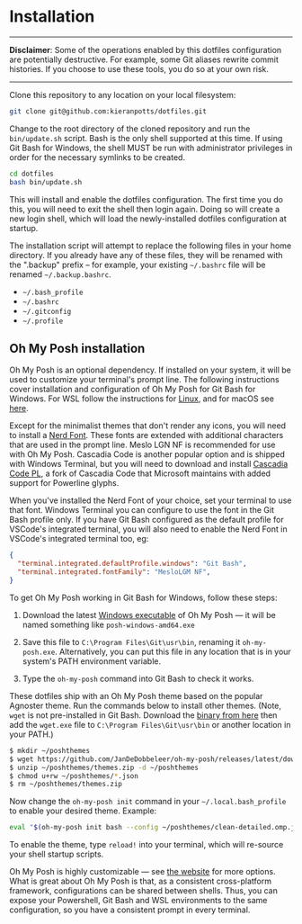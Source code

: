 # Installation

*****
**Disclaimer**: Some of the operations enabled by this dotfiles configuration are potentially destructive. For example, some Git aliases rewrite commit histories. If you choose to use these tools, you do so at your own risk.
*****

Clone this repository to any location on your local filesystem:

```sh
git clone git@github.com:kieranpotts/dotfiles.git
```

Change to the root directory of the cloned repository and run the `bin/update.sh` script. Bash is the only shell supported at this time. If using Git Bash for Windows, the shell MUST be run with administrator privileges in order for the necessary symlinks to be created.

```sh
cd dotfiles
bash bin/update.sh
```

This will install and enable the dotfiles configuration. The first time you do this, you will need to exit the shell then login again. Doing so will create a new login shell, which will load the newly-installed dotfiles configuration at startup.

The installation script will attempt to replace the following files in your home directory. If you already have any of these files, they will be renamed with the ".backup" prefix – for example, your existing `~/.bashrc` file will be renamed `~/.backup.bashrc`.

- `~/.bash_profile`
- `~/.bashrc`
- `~/.gitconfig`
- `~/.profile`

## Oh My Posh installation

Oh My Posh is an optional dependency. If installed on your system, it will be used to customize your terminal's prompt line. The following instructions cover installation and configuration of Oh My Posh for Git Bash for Windows. For WSL follow the instructions for [Linux](https://ohmyposh.dev/docs/linux), and for macOS see [here](https://ohmyposh.dev/docs/macos).

Except for the minimalist themes that don't render any icons, you will need to install a [Nerd Font](https://ohmyposh.dev/docs/config-fonts). These fonts are extended with additional characters that are used in the prompt line. Meslo LGN NF is recommended for use with Oh My Posh. Cascadia Code is another popular option and is shipped with Windows Terminal, but you will need to download and install [Cascadia Code PL](https://github.com/microsoft/cascadia-code/releases), a fork of Cascadia Code that Microsoft maintains with added support for Powerline glyphs.

When you've installed the Nerd Font of your choice, set your terminal to use that font. Windows Terminal you can configure to use the font in the Git Bash profile only. If you have Git Bash configured as the default profile for VSCode's integrated terminal, you will also need to enable the Nerd Font in VSCode's integrated terminal too, eg:

```json
{
  "terminal.integrated.defaultProfile.windows": "Git Bash",
  "terminal.integrated.fontFamily": "MesloLGM NF",
}
```

To get Oh My Posh working in Git Bash for Windows, follow these steps:

1. Download the latest [Windows executable](https://github.com/JanDeDobbeleer/oh-my-posh/releases) of Oh My Posh — it will be named something like `posh-windows-amd64.exe`

2. Save this file to `C:\Program Files\Git\usr\bin`, renaming it `oh-my-posh.exe`. Alternatively, you can put this file in any location that is in your system's PATH environment variable.

3. Type the `oh-my-posh` command into Git Bash to check it works.

These dotfiles ship with an Oh My Posh theme based on the popular Agnoster theme. Run the commands below to install other themes. (Note, `wget` is not pre-installed in Git Bash. Download the [binary from here](https://eternallybored.org/misc/wget/) then add the `wget.exe` file to `C:\Program Files\Git\usr\bin` or another location in your PATH.)

```sh
$ mkdir ~/poshthemes
$ wget https://github.com/JanDeDobbeleer/oh-my-posh/releases/latest/download/themes.zip -O ~/poshthemes/themes.zip
$ unzip ~/poshthemes/themes.zip -d ~/poshthemes
$ chmod u+rw ~/poshthemes/*.json
$ rm ~/poshthemes/themes.zip
```

Now change the `oh-my-posh init` command in your `~/.local.bash_profile` to enable your desired theme. Example:

```sh
eval "$(oh-my-posh init bash --config ~/poshthemes/clean-detailed.omp.json)"
```

To enable the theme, type `reload!` into your terminal, which will re-source your shell startup scripts.

Oh My Posh is highly customizable — see [the website](https://ohmyposh.dev/docs/) for more options. What is great about Oh My Posh is that, as a consistent cross-platform framework, configurations can be shared between shells. Thus, you can expose your Powershell, Git Bash and WSL environments to the same configuration, so you have a consistent prompt in every terminal.
